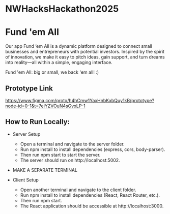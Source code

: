 # NWHacksHackathon2025

# Fund 'em All
Our app Fund ‘em All is a dynamic platform designed to connect small businesses and entrepreneurs with potential investors. Inspired by the spirit of innovation, we make it easy to pitch ideas, gain support, and turn dreams into reality—all within a simple, engaging interface. 

Fund 'em All: big or small, we back 'em all! :)

## Prototype Link
https://www.figma.com/proto/h4hCmw1YaxHnbKxbQuy1kB/prototype?node-id=0-1&t=7elYZVOuN4sGvxLP-1

## How to Run Locally:
- Server Setup
	-	Open a terminal and navigate to the server folder.
	-	Run npm install to install dependencies (express, cors, body-parser).
	-	Then run npm start to start the server.
	-	The server should run on http://localhost:5002.

- MAKE A SEPARATE TERMINAL

- Client Setup
  	-	Open another terminal and navigate to the client folder.
	-	Run npm install to install dependencies (React, React Router, etc.).
	-	Then run npm start.
	-	The React application should be accessible at http://localhost:3000.
